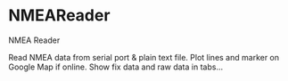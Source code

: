 # NMEAReader
NMEA Reader

Read NMEA data from serial port & plain text file. Plot lines and marker on Google Map if online. Show fix data and raw data in tabs...
